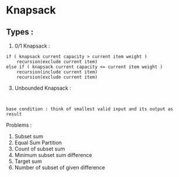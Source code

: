 
# Knapsack 

## Types : 

1. 0/1 Knapsack :
```
if ( knapsack current capacity > current item weight ) 
    recursion(exclude current item)
else if ( knapsack current capacity <= current item weight )
    recursion(include current item)
    recursion(exclude current item)
```

3. Unbounded Knapsack : 

```


```

```
base condition : think of smallest valid input and its output as result 
```

Problems : 


1. Subset sum 
2. Equal Sum Partition
3. Count of subset sum
4. Minimum subset sum difference
5. Target sum
6. Number of subset of given difference
